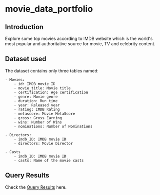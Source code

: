 # movie_data_portfolio

## Introduction
Explore some top movies according to IMDB website which is the world's most popular and authoritative source for movie, TV and celebrity content.

## Dataset used
The dataset contains only three tables named:

    - Movies: 
        - id: IMDB movie ID
        - movie_title: Movie title
        - certification: Age certification 
        - genre: Movie genre
        - duration: Run time 
        - year: Released year
        - rating: IMDB Rating
        - metascore: Movie MetaScore
        - gross: Gross Earning
        - wins: Number of Wins
        - nominations: Number of Nominations

    - Directors:
        - imdb_ID: IMDB movie ID
        - directors: Movie Director

    - Casts
        - imdb_ID: IMDB movie ID
        - casts: Name of the movie casts


## Query Results
Check the [Query Results](./SQL_QUERIES_RESULTS.md) here.
